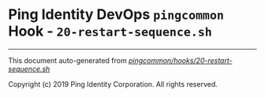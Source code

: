 
# Ping Identity DevOps `pingcommon` Hook - `20-restart-sequence.sh`

---
This document auto-generated from _[pingcommon/hooks/20-restart-sequence.sh](https://github.com/pingidentity/pingidentity-docker-builds/blob/master/pingcommon/hooks/20-restart-sequence.sh)_

Copyright (c)  2019 Ping Identity Corporation. All rights reserved.
